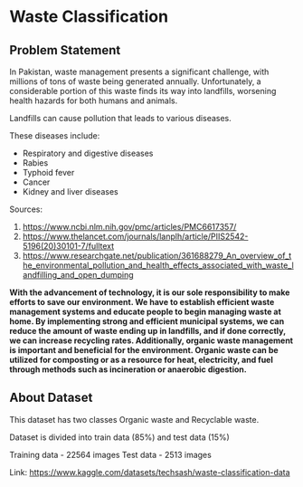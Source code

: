 # Waste Classification


## Problem Statement

In Pakistan, waste management presents a significant challenge, with millions of tons of waste being generated annually. Unfortunately, a considerable portion of this waste finds its way into landfills, worsening health hazards for both humans and animals.

Landfills can cause pollution that leads to various diseases. 

These diseases include:

* Respiratory and digestive diseases
* Rabies
* Typhoid fever
* Cancer
* Kidney and liver diseases




Sources:
1. https://www.ncbi.nlm.nih.gov/pmc/articles/PMC6617357/
2. https://www.thelancet.com/journals/lanplh/article/PIIS2542-5196(20)30101-7/fulltext
3. https://www.researchgate.net/publication/361688279_An_overview_of_the_environmental_pollution_and_health_effects_associated_with_waste_landfilling_and_open_dumping



**With the advancement of technology, it is our sole responsibility to make efforts to save our environment. We have to establish efficient waste management systems and educate people to begin managing waste at home. By implementing strong and efficient municipal systems, we can reduce the amount of waste ending up in landfills, and if done correctly, we can increase recycling rates. Additionally, organic waste management is important and beneficial for the environment. Organic waste can be utilized for composting or as a resource for heat, electricity, and fuel through methods such as incineration or anaerobic digestion.**





## About Dataset

This dataset has two classes Organic waste and Recyclable waste.

Dataset is divided into train data (85%) and test data (15%)

Training data - 22564 images Test data - 2513 images


Link: https://www.kaggle.com/datasets/techsash/waste-classification-data